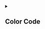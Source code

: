 <!-- color code >
🔴🟥    🔺🔻⭕
🟢🟩
🔵🟦    🔹🔷
🟡🟨
⚪⬜     ◻◽▫🔳
⚫⬛     ◼◾▪🔲
🟣🟪
🟠🟧    🔸🔶
🟤🟫

https://help.raindrop.io/import/#settings

🔴 Open Source
🟥 Big Data
🟢 Docker
🟩 Machine Learning
🔵 Reinforcement Learning
🟦 Data Visualization
🟡 Git
🟨 Blockchain & Cryptocurrency
🟣 Data Engineer
🟪 Front-End
🟠 Back-End
🟧 Data Mining
🟤 Quantum Programming
🟫 Python
⚪ SQL
⬜ Data Warehouse
⚫ Documentation
⬛ Deep Learning
🔺 Data Science
🔻 Computer Vision & Digital Image Processing
⭕ Natural Language Processing
🔹 Time Series Prediction
🔷 Dataset
◻ Statistics
◽ Scientific Source
▫ Startup & Jobs
🔳 English
◼ Fitness
◾ Courses
▪
🔲
🔸
🔶
<-->

<details>
<summary>

## Color Code

</summary>

<details>
<summary>

#### Open Source

</summary>

🔴

</details>

<details>
<summary>

#### Big Data

</summary>

🟥

</details>

<details>
<summary>

#### Docker

</summary>

🟢

</details>

<details>
<summary>

#### Machine Learning

</summary>

🟩

</details>

<details>
<summary>

#### Reinforcement Learning

</summary>

🔵

</details>

<details>
<summary>

#### Data Visualization

</summary>

🟦

</details>

<details>
<summary>

#### Git

</summary>

🟡

</details>

<details>
<summary>

#### Blockchain & Cryptocurrency

</summary>

🟨

</details>

<details>
<summary>

#### Data Engineer

</summary>

🟣

</details>

<details>
<summary>

#### Front-End

</summary>

🟪

</details>

<details>
<summary>

#### Back-End

</summary>

🟠

</details>

<details>
<summary>

#### Data Mining

</summary>

🟧

</details>

<details>
<summary>

#### Quantum Programming

</summary>

🟤

</details>

<details>
<summary>

#### Python

</summary>

🟫

</details>

<details>
<summary>

#### SQL

</summary>

⚪

</details>

<details>
<summary>

#### Data Warehouse

</summary>

⬜

</details>

<details>
<summary>

#### Documentation

</summary>

⚫

</details>

<details>
<summary>

#### Deep Learning

</summary>

⬛

</details>

<details>
<summary>

#### Data Science

</summary>

🔺

</details>

<details>
<summary>

#### Computer Vision & Digital Image Processing

</summary>

🔻

</details>

<details>
<summary>

#### Natural Language Processing

</summary>

⭕

</details>

<details>
<summary>

#### Time Series Prediction

</summary>

🔹

</details>

<details>
<summary>

#### Dataset

</summary>

🔷

</details>

<details>
<summary>

#### Statistics

</summary>

◻

</details>

<details>
<summary>

#### Scientific Source

</summary>

◽

</details>

<details>
<summary>

#### Startup & Jobs

</summary>

▫

</details>

<details>
<summary>

#### English

</summary>

🔳

</details>

<details>
<summary>

#### Fitness

</summary>

◼

</details>

<details>
<summary>

#### Courses

</summary>

◾

</details>

</details>